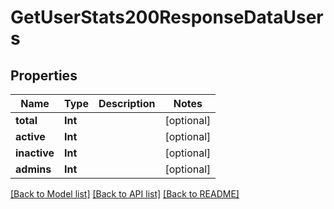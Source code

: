 # GetUserStats200ResponseDataUsers

## Properties
Name | Type | Description | Notes
------------ | ------------- | ------------- | -------------
**total** | **Int** |  | [optional] 
**active** | **Int** |  | [optional] 
**inactive** | **Int** |  | [optional] 
**admins** | **Int** |  | [optional] 

[[Back to Model list]](../README.md#documentation-for-models) [[Back to API list]](../README.md#documentation-for-api-endpoints) [[Back to README]](../README.md)


